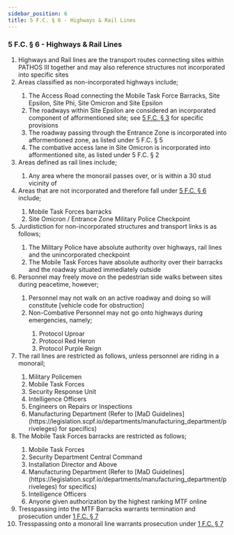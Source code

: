 ```yaml
---
sidebar_position: 6
title: 5 F.C. § 6 - Highways & Rail Lines
---
```

<h3 id="FC5.6">5 F.C. § 6 - Highways & Rail Lines</h3>
<ol>
	<li>Highways and Rail lines are the transport routes connecting sites within PATHOS III together and may also reference structures not incorporated into specific sites</li>
	<li>Areas classified as non-incorporated highways include;</li>
	<ol style={{'list-style' : 'lower-alpha'}}>
		<li>The Access Road connecting the Mobile Task Force Barracks, Site Epsilon, Site Phi, Site Omicron and Site Epsilon</li>
		<li>The roadways within Site Epsilon are considered an incorporated component of afformentioned site; see <a href="https://legislation.scpf.io/foundation_code/ordinances/area_ordinance/site_epsilon">5 F.C. § 3</a> for specific provisions</li>
		<li>The roadway passing through the Entrance Zone is incorporated into afformentioned zone, as listed under 5 F.C. § 5</li>
		<li>The combative access lane in Site Omicron is incorporated into afformentioned site, as listed under 5 F.C. § 2</li>
	</ol>
	<li>Areas defined as rail lines include;</li>
	<ol style={{'list-style' : 'lower-alpha'}}>
		<li>Any area where the monorail passes over, or is within a 30 stud vicinity of</li>
	</ol>
	<li>Areas that are not incorporated and therefore fall under <a href="https://legislation.scpf.io/foundation_code/ordinances/area_ordinance/highways_and_rail">5 F.C. § 6</a> include;</li>
	<ol style={{'list-style' : 'lower-alpha'}}>
		<li>Mobile Task Forces barracks</li>
		<li>Site Omicron / Entrance Zone Military Police Checkpoint</li>
	</ol>
	<li>Jurdistiction for non-incorporated structures and transport links is as follows;</li>
	<ol style={{'list-style' : 'lower-alpha'}}>
		<li>The Military Police have absolute authority over highways, rail lines and the unincorporated checkpoint</li>
		<li>The Mobile Task Forces have absolute authority over their barracks and the roadway situated immediately outside</li>
	</ol>
	<li>Personnel may freely move on the pedestrian side walks between sites during peacetime, however;</li>
	<ol style={{'list-style' : 'lower-alpha'}}>
		<li>Personnel may not walk on an active roadway and doing so will constitute [vehicle code for obstruction]</li>
		<li>Non-Combative Personnel may not go onto highways during emergencies, namely;</li>
		<ol style={{'list-style' : 'lower-roman'}}>
			<li>Protocol Uproar</li>
			<li>Protocol Red Heron</li>
			<li>Protocol Purple Reign</li>
		</ol>
	</ol>
	<li>The rail lines are restricted as follows, unless personnel are riding in a monorail;</li>
	<ol style={{'list-style' : 'lower-alpha'}}>
		<li>Military Policemen</li>
		<li>Mobile Task Forces</li>
		<li>Security Response Unit</li>
		<li>Intelligence Officers</li>
		<li>Engineers on Repairs or Inspections</li>
		<li>Manufacturing Department (Refer to [MaD Guidelines](https://legislation.scpf.io/departments/manufacturing_department/priveleges) for specifics)</li>
	</ol>
	<li>The Mobile Task Forces barracks are restricted as follows;</li>
	<ol style={{'list-style' : 'lower-alpha'}}>
		<li>Mobile Task Forces</li>
		<li>Security Department Central Command</li>
		<li>Installation Director and Above</li>
		<li>Manufacturing Department (Refer to [MaD Guidelines](https://legislation.scpf.io/departments/manufacturing_department/priveleges) for specifics)</li>
		<li>Intelligence Officers</li>
		<li>Anyone given authorization by the highest ranking MTF online</li>
	</ol>
	<li>Tresspassing into the MTF Barracks warrants termination and prosecution under <a href="https://legislation.scpf.io/foundation_code/ordinances/area_ordinance/outlands">1 F.C. § 7</a></li>
	<li>Tresspassing onto a monorail line warrants prosecution under <a href="https://legislation.scpf.io/foundation_code/ordinances/area_ordinance/outlands">1 F.C. § 7</a></li>
</ol>